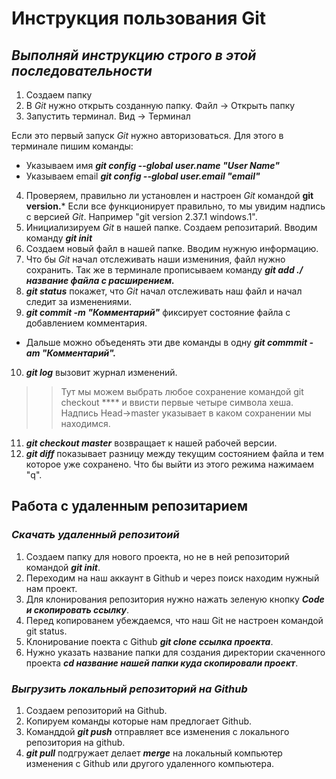 # Инструкция пользования Git
## ***Выполняй инструкцию строго в этой последовательности***
1. Создаем папку 
2. В *Git* нужно открыть созданную папку. Файл -> Открыть папку
3. Запустить терминал. Вид -> Терминал

Если это первый запуск *Git* нужно авторизоваться. Для этого в терминале пишим команды:
* Указываем имя ***git config --global user.name "User Name"***
* Указываем email ***git config --global user.email "email"***
4. Проверяем, правильно ли установлен и настроен *Git* командой **git version.*** Если все функционирует правильно, то мы увидим надпись с версией *Git*. Например "git version 2.37.1 windows.1".
5. Инициализируем *Git* в нашей папке. Создаем репозитарий. Вводим команду ***git init***
6. Создаем новый файл в нашей папке. Вводим нужную информацию. 
7. Что бы *Git* начал отслеживать наши измениния, файл нужно сохранить. Так же в терминале прописываем команду ***git add ./название файла с расширением.***
8. ***git status*** покажет, что *Git* начал отслеживать наш файл и начал следит за изменениями.  
9. ***git commit -m "Комментарий"*** фиксирует состояние файла с добавлением комментария. 

* Дальше можно объеденять эти две команды в одну ***git commmit -am "Комментарий".***
10. ***git log*** вызовит журнал изменений. 
>> Тут мы можем выбрать любое сохранение командой git checkout **** и ввисти первые четыре символа хеша. Надпись Head->master указывает в каком сохранении мы находимся.
11. ***git checkout master*** возвращает к нашей рабочей версии.
12. ***git diff*** показывает разницу между текущим состоянием файла и тем которое уже сохранено. Что бы выйти из этого режима нажимаем "q".
## Работа с удаленным репозитарием
### _Скачать удаленный репозитоий_ 
1. Создаем папку для нового проекта, но не в ней репозиторий командой ***git init***.
2. Переходим на наш аккаунт в Github и через поиск находим нужный нам проект. 
3. Для клонирования репозитория нужно нажать зеленую кнопку ***Code и скопировать ссылку***.
4. Перед копированем убеждаемся, что наш Git не настроен командой git status.
5. Клонирование поекта с Github ***git clone ссылка проекта***.
6. Нужно указать название папки для создания директории скаченного проекта ***cd название нашей папки куда скопировали проект***.
### _Выгрузить локальный репозиторий на Github_
1. Создаем репозиторий на Github.
2. Копируем команды которые нам предлогает Github.
3. Команддой ***git push*** отправляет все изменения с локального репозитория на github. 
4. ***git pull*** подгружает делает ***merge*** на локальный компьютер изменения с Github или другого удаленного компьютера.